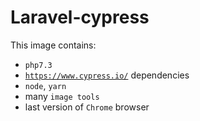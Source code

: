 # Laravel-cypress

This image contains:

- `php7.3`
- [`https://www.cypress.io/`](https://www.cypress.io/) dependencies
- `node`, `yarn`
- many `image tools`
- last version of `Chrome` browser
